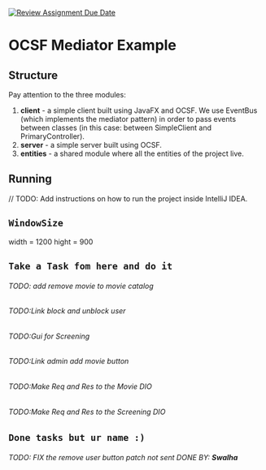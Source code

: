 [![Review Assignment Due Date](https://classroom.github.com/assets/deadline-readme-button-24ddc0f5d75046c5622901739e7c5dd533143b0c8e959d652212380cedb1ea36.svg)](https://classroom.github.com/a/DOjhUdA7)
# OCSF Mediator Example

## Structure
Pay attention to the three modules:
1. **client** - a simple client built using JavaFX and OCSF. We use EventBus (which implements the mediator pattern) in order to pass events between classes (in this case: between SimpleClient and PrimaryController).
2. **server** - a simple server built using OCSF.
3. **entities** - a shared module where all the entities of the project live.

## Running
// TODO: Add instructions on how to run the project inside IntelliJ IDEA.

## `WindowSize`
width = 1200
hight = 900

## `Take a Task fom here and do it `
###### TODO: add remove movie to movie catalog
###### TODO:Link block and unblock user
###### TODO:Gui for Screening
###### TODO:Link admin add movie button
###### TODO:Make Req and Res to the Movie DIO
###### TODO:Make Req and Res to the Screening DIO



## `Done tasks but ur name :)`
###### TODO: FIX the remove user button patch not sent DONE BY: **Swalha**
